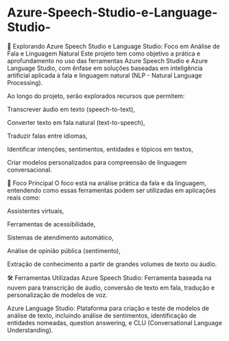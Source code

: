 # Azure-Speech-Studio-e-Language-Studio-


🧠 Explorando Azure Speech Studio e Language Studio: Foco em Análise de Fala e Linguagem Natural
Este projeto tem como objetivo a prática e aprofundamento no uso das ferramentas Azure Speech Studio e Azure Language Studio, com ênfase em soluções baseadas em inteligência artificial aplicada à fala e linguagem natural (NLP - Natural Language Processing).

Ao longo do projeto, serão explorados recursos que permitem:

Transcrever áudio em texto (speech-to-text),

Converter texto em fala natural (text-to-speech),

Traduzir falas entre idiomas,

Identificar intenções, sentimentos, entidades e tópicos em textos,

Criar modelos personalizados para compreensão de linguagem conversacional.

🎯 Foco Principal
O foco está na análise prática da fala e da linguagem, entendendo como essas ferramentas podem ser utilizadas em aplicações reais como:

Assistentes virtuais,

Ferramentas de acessibilidade,

Sistemas de atendimento automático,

Análise de opinião pública (sentimento),

Extração de conhecimento a partir de grandes volumes de texto ou áudio.

🛠️ Ferramentas Utilizadas
Azure Speech Studio: Ferramenta baseada na nuvem para transcrição de áudio, conversão de texto em fala, tradução e personalização de modelos de voz.

Azure Language Studio: Plataforma para criação e teste de modelos de análise de texto, incluindo análise de sentimentos, identificação de entidades nomeadas, question answering, e CLU (Conversational Language Understanding).
